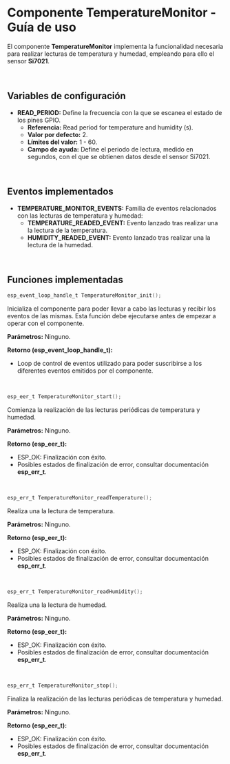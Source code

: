 # Componente TemperatureMonitor - Guía de uso

El componente **TemperatureMonitor** implementa la funcionalidad necesaria para realizar lecturas de temperatura y humedad, empleando para ello el sensor **Si7021**. 


<br /> 

## Variables de configuración

 - **READ_PERIOD:** Define la frecuencia con la que se escanea el estado de los pines GPIO.
    - **Referencia:** Read period for temperature and humidity (s).
    - **Valor por defecto:** 2.
    - **Límites del valor:** 1 - 60.
    - **Campo de ayuda:** Define el periodo de lectura, medido en segundos, con el que se obtienen datos desde el sensor Si7021.
    
<br />



## Eventos implementados

- **TEMPERATURE_MONITOR_EVENTS:** Familia de eventos relacionados con las lecturas de temperatura y humedad:
    - **TEMPERATURE_READED_EVENT:** Evento lanzado tras realizar una la lectura de la temperatura.
    - **HUMIDITY_READED_EVENT:** Evento lanzado tras realizar una la lectura de la humedad.


<br />

## Funciones implementadas

```C
esp_event_loop_handle_t TemperatureMonitor_init();
```
Inicializa el componente para poder llevar a cabo las lecturas y recibir los eventos de las mismas. Esta función debe ejecutarse antes de empezar a operar con el componente.

**Parámetros:** Ninguno.

**Retorno (esp_event_loop_handle_t):** 
 - Loop de control de eventos utilizado para poder suscribirse a los diferentes eventos emitidos por el componente.



<br />

```C
esp_eer_t TemperatureMonitor_start();
```
Comienza la realización de las lecturas periódicas de temperatura y humedad.

**Parámetros:** Ninguno.

**Retorno (esp_eer_t):**
 - ESP_OK: Finalización con éxito.
 - Posibles estados de finalización de error, consultar documentación **esp_err_t**.


<br />

```C
esp_err_t TemperatureMonitor_readTemperature();
```
Realiza una la lectura de temperatura.

**Parámetros:** Ninguno.

**Retorno (esp_eer_t):** 
 - ESP_OK: Finalización con éxito.
 - Posibles estados de finalización de error, consultar documentación **esp_err_t**.


<br />

```C
esp_err_t TemperatureMonitor_readHumidity();
```
Realiza una la lectura de humedad.

**Parámetros:** Ninguno.

**Retorno (esp_eer_t):** 
 - ESP_OK: Finalización con éxito.
 - Posibles estados de finalización de error, consultar documentación **esp_err_t**.



<br />

```C
esp_err_t TemperatureMonitor_stop();
```
Finaliza la realización de las lecturas periódicas de temperatura y humedad.

**Parámetros:** Ninguno.

**Retorno (esp_eer_t):**
 - ESP_OK: Finalización con éxito.
 - Posibles estados de finalización de error, consultar documentación **esp_err_t**.